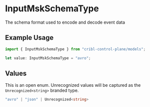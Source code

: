# InputMskSchemaType

The schema format used to encode and decode event data

## Example Usage

```typescript
import { InputMskSchemaType } from "cribl-control-plane/models";

let value: InputMskSchemaType = "avro";
```

## Values

This is an open enum. Unrecognized values will be captured as the `Unrecognized<string>` branded type.

```typescript
"avro" | "json" | Unrecognized<string>
```
